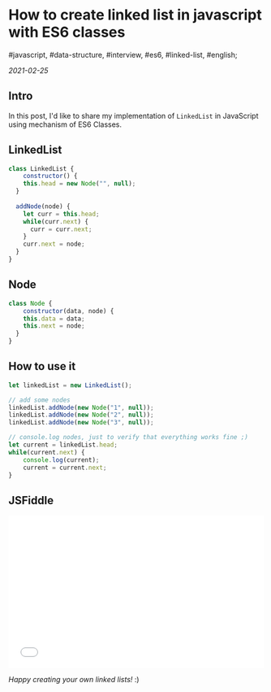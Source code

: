 # How to create linked list in javascript with ES6 classes

#javascript, #data-structure, #interview, #es6, #linked-list, #english;

_2021-02-25_

## Intro

In this post, I'd like to share my implementation of `LinkedList` in JavaScript using mechanism of ES6 Classes.

## LinkedList

```js
class LinkedList {
	constructor() {
    this.head = new Node("", null);
  }
  
  addNode(node) {
    let curr = this.head;
    while(curr.next) {
      curr = curr.next;
    }
    curr.next = node;
  }
}
```

## Node

```js
class Node {
	constructor(data, node) {
  	this.data = data;
    this.next = node;
  }
}
```

## How to use it

```js
let linkedList = new LinkedList();

// add some nodes
linkedList.addNode(new Node("1", null));
linkedList.addNode(new Node("2", null));
linkedList.addNode(new Node("3", null));

// console.log nodes, just to verify that everything works fine ;)
let current = linkedList.head;
while(current.next) {
	console.log(current);
 	current = current.next;
}
```

## JSFiddle

<div class="responsive-iframe">
<iframe width="100%" height="300" src="//jsfiddle.net/r7nx0sda/embedded/js,result/dark/" allowfullscreen="allowfullscreen" allowpaymentrequest frameborder="0"></iframe>
</div>

_Happy creating your own linked lists!_ :)
